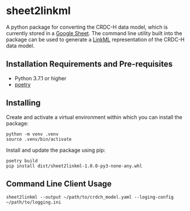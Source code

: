# sheet2linkml
A python package for converting the CRDC-H data model, which is currently stored in a 
[Google Sheet](https://docs.google.com/spreadsheets/d/1oWS7cao-fgz2MKWtyr8h2dEL9unX__0bJrWKv6mQmM4/). The command line utility built into the package can be used 
to generate a [LinkML](https://github.com/linkml/linkml) representation of the CRDC-H data model.

## Installation Requirements and Pre-requisites

- Python 3.7.1 or higher
- [poetry](https://github.com/python-poetry/poetry)

## Installing

Create and activate a virtual environment within which you can install the package:

```shell
python -m venv .venv
source .venv/bin/activate
```

Install and update the package using pip:

```shell
poetry build
pip install dist/sheet2linkml-1.0.0-py3-none-any.whl
```

## Command Line Client Usage

```shell
sheet2linkml --output ~/path/to/crdch_model.yaml --loging-config ~/path/to/logging.ini
```
